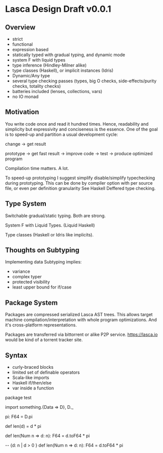 Lasca Design Draft v0.0.1
====

Overview
----
- strict
- functional
- expression based
- statically typed with gradual typing, and dynamic mode
- system F with liquid types
- type inference (Hindley-Milner alike)
- type classes (Haskell), or implicit instances (Idris)
- Dynamic/Any type
- several type checking passes (types, big O checks, side-effects/purity checks, totality checks)
- batteries included (lenses, collections, vars)
- no IO monad

Motivation
---

You write code once and read it hundred times. 
Hence, readability and simplicity but expressivity and conciseness is the essence.
One of the goal is to speed-up and partition a usual development cycle:

 change -> get result
 
 prototype -> get fast result -> improve code -> test -> produce optimized program

Compilation time matters. A lot. 
 
To speed-up prototyping I suggest simplify disable/simplify typechecking during prototyping.
This can be done by compiler option with per source file, or even per definition granularity
See Haskell Deffered type checking.


Type System
----

Switchable gradual/static typing. Both are strong.

System F with Liquid Types. (Liquid Haskell)

Type classes (Haskell or Idris like implicits).

Thoughts on Subtyping
----
Implementing data Subtyping implies:
- variance
- complex typer
- protected visibility
- least upper bound for if/case            


Package System
----
Packages are compressed serialized Lasca AST trees.
This allows target machine compilation/interpretation with whole program optimizations.
And it's cross-platform representations.

Packages are transferred via bittorrent or alike P2P service. 
https://lasca.io would be kind of a torrent tracker site.


Syntax
----

- curly-braced blocks
- limited set of definable operators
- Scala-like imports
- Haskell if/then/else
- var inside a function


package test

import something.{Data => D}, D._

pi: F64 = D.pi
 
def len(d) = d * pi

def len(Num n => d: n): F64 = d.toF64 * pi

-- {d: n | d > 0 }
def len(Num n => d: n): F64 = d.toF64 * pi
   
   